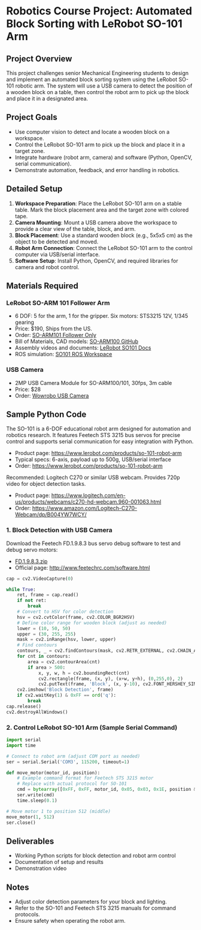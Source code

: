 # Robotics Course Project: Automated Block Sorting with LeRobot SO-101 Arm

## Project Overview
This project challenges senior Mechanical Engineering students to design and implement an automated block sorting system using the LeRobot SO-101 robotic arm. The system will use a USB camera to detect the position of a wooden block on a table, then control the robot arm to pick up the block and place it in a designated area.

## Project Goals
- Use computer vision to detect and locate a wooden block on a workspace.
- Control the LeRobot SO-101 arm to pick up the block and place it in a target zone.
- Integrate hardware (robot arm, camera) and software (Python, OpenCV, serial communication).
- Demonstrate automation, feedback, and error handling in robotics.

## Detailed Setup
1. **Workspace Preparation**: Place the LeRobot SO-101 arm on a stable table. Mark the block placement area and the target zone with colored tape.
2. **Camera Mounting**: Mount a USB camera above the workspace to provide a clear view of the table, block, and arm.
3. **Block Placement**: Use a standard wooden block (e.g., 5x5x5 cm) as the object to be detected and moved.
4. **Robot Arm Connection**: Connect the LeRobot SO-101 arm to the control computer via USB/serial interface.
5. **Software Setup**: Install Python, OpenCV, and required libraries for camera and robot control.

## Materials Required
### LeRobot SO-ARM 101 Follower Arm
- 6 DOF: 5 for the arm, 1 for the gripper. Six motors: STS3215 12V, 1/345 gearing
- Price: $190, Ships from the US.
- Order: [SO-ARM101 Follower Only](https://partabot.com/products/so-arm101-follower-only?variant=43200383549555)
- Bill of Materials, CAD models: [SO-ARM100 GitHub](https://github.com/TheRobotStudio/SO-ARM100?tab=readme-ov-file)
- Assembly videos and documents: [LeRobot SO101 Docs](https://huggingface.co/docs/lerobot/so101)
- ROS simulation: [SO101 ROS Workspace](https://github.com/Pavankv92/lerobot_ws/tree/main)

### USB Camera
- 2MP USB Camera Module for SO-ARM100/101, 30fps, 3m cable
- Price: $28
- Order: [Wowrobo USB Camera](https://shop.wowrobo.com/products/2mp-usb-camera-module-for-so-arm100-101-30fps-3m-cable?utm_source=chatgpt.com)

## Sample Python Code
The SO-101 is a 6-DOF educational robot arm designed for automation and robotics research. It features Feetech STS 3215 bus servos for precise control and supports serial communication for easy integration with Python.
- Product page: https://www.lerobot.com/products/so-101-robot-arm
- Typical specs: 6-axis, payload up to 500g, USB/serial interface
- Order: https://www.lerobot.com/products/so-101-robot-arm


Recommended: Logitech C270 or similar USB webcam. Provides 720p video for object detection tasks.
- Product page: https://www.logitech.com/en-us/products/webcams/c270-hd-webcam.960-001063.html
- Order: https://www.amazon.com/Logitech-C270-Webcam/dp/B004YW7WCY/

### 1. Block Detection with USB Camera
Download the Feetech FD.1.9.8.3 bus servo debug software to test and debug servo motors:
- [FD.1.9.8.3.zip](./project_files/FD1.9.8.3.zip)
- Official page: http://www.feetechrc.com/software.html

```python
cap = cv2.VideoCapture(0)

while True:
    ret, frame = cap.read()
    if not ret:
        break
    # Convert to HSV for color detection
    hsv = cv2.cvtColor(frame, cv2.COLOR_BGR2HSV)
    # Define color range for wooden block (adjust as needed)
    lower = (10, 50, 50)
    upper = (30, 255, 255)
    mask = cv2.inRange(hsv, lower, upper)
    # Find contours
    contours, _ = cv2.findContours(mask, cv2.RETR_EXTERNAL, cv2.CHAIN_APPROX_SIMPLE)
    for cnt in contours:
        area = cv2.contourArea(cnt)
        if area > 500:
            x, y, w, h = cv2.boundingRect(cnt)
            cv2.rectangle(frame, (x, y), (x+w, y+h), (0,255,0), 2)
            cv2.putText(frame, 'Block', (x, y-10), cv2.FONT_HERSHEY_SIMPLEX, 0.9, (0,255,0), 2)
    cv2.imshow('Block Detection', frame)
    if cv2.waitKey(1) & 0xFF == ord('q'):
        break
cap.release()
cv2.destroyAllWindows()
```

### 2. Control LeRobot SO-101 Arm (Sample Serial Command)
```python
import serial
import time

# Connect to robot arm (adjust COM port as needed)
ser = serial.Serial('COM3', 115200, timeout=1)

def move_motor(motor_id, position):
    # Example command format for Feetech STS 3215 motor
    # Replace with actual protocol for SO-101
    cmd = bytearray([0xFF, 0xFF, motor_id, 0x05, 0x03, 0x1E, position & 0xFF, (position >> 8) & 0xFF])
    ser.write(cmd)
    time.sleep(0.1)

# Move motor 1 to position 512 (middle)
move_motor(1, 512)
ser.close()
```

## Deliverables
- Working Python scripts for block detection and robot arm control
- Documentation of setup and results
- Demonstration video

## Notes
- Adjust color detection parameters for your block and lighting.
- Refer to the SO-101 and Feetech STS 3215 manuals for command protocols.
- Ensure safety when operating the robot arm.
